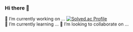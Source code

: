 ### Hi there 👋

🔭 I’m currently working on ...
[![Solved.ac Profile](http://mazassumnida.wtf/api/generate_badge?boj=subin1031)](https://solved.ac/subin1031)<br/>
🌱 I’m currently learning ...
👯 I’m looking to collaborate on ...
